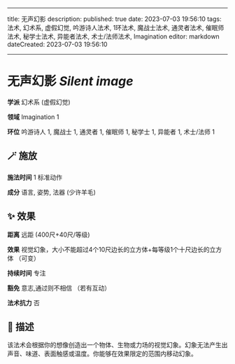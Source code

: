 
---
title: 无声幻影
description: 
published: true
date: 2023-07-03 19:56:10
tags: 法术, 幻术系, 虚假幻觉, 吟游诗人法术, 1环法术, 魔战士法术, 通灵者法术, 催眠师法术, 秘学士法术, 异能者法术, 术士/法师法术, Imagination
editor: markdown
dateCreated: 2023-07-03 19:56:10

---

# **无声幻影** *Silent image*

**学派** 幻术系 (虚假幻觉) 

**领域** Imagination 1

**环位** 吟游诗人 1, 魔战士 1, 通灵者 1, 催眠师 1, 秘学士 1, 异能者 1, 术士/法师 1

## 🪄 施放

**施法时间** 1 标准动作

**成分** 语言, 姿势, 法器 (少许羊毛)

## ✨ 效果  

**距离** 远距 (400尺+40尺/等级) 

**效果** 视觉幻象，大小不能超过4个10尺边长的立方体+每等级1个十尺边长的立方体 （可变） 

**持续时间** 专注 

**豁免** 意志,通过则不相信 （若有互动）

**法术抗力** 否

## 📖 描述

该法术会根据你的想像创造出一个物体、生物或力场的视觉幻象。幻象无法产生出声音、味道、表面触感或温度。你能够在效果限定的范围内移动幻象。
    
